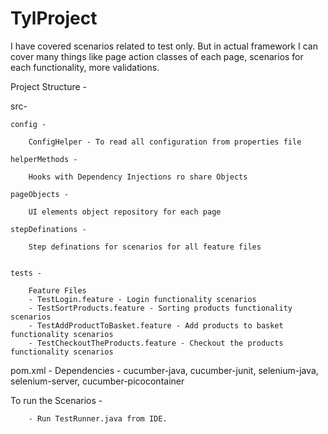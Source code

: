 # TylProject


I have covered scenarios related to test only. But in actual framework I can cover many things like page action classes of each page,
scenarios for each functionality, more validations.



Project Structure - 


src-

	config -
	
		ConfigHelper - To read all configuration from properties file
		
	helperMethods -
	
		Hooks with Dependency Injections ro share Objects
		
	pageObjects -
	
		UI elements object repository for each page
		
	stepDefinations -
	
		Step definations for scenarios for all feature files


	tests -
	
		Feature Files
		- TestLogin.feature - Login functionality scenarios
		- TestSortProducts.feature - Sorting products functionality scenarios
		- TestAddProductToBasket.feature - Add products to basket functionality scenarios
		- TestCheckoutTheProducts.feature - Checkout the products functionality scenarios
		 
pom.xml -
		Dependencies - cucumber-java, cucumber-junit, selenium-java, selenium-server, cucumber-picocontainer


To run the Scenarios -

		- Run TestRunner.java from IDE. 
